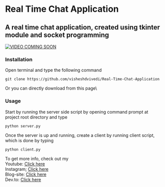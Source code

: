 # Real Time Chat Application
## A real time chat application, created using tkinter module and socket programming
[![VIDEO COMING SOON](https://img.youtube.com/vi/4szHLaj383c/0.jpg)](https://youtu.be/4szHLaj383c)
### Installation
Open terminal and type the following command
```
git clone https://github.com/visheshdvivedi/Real-Time-Chat-Application
```
Or you can directly download from this page\

### Usage
Start by running the server side script by opening command prompt at project root directory and type
```
python server.py
```
Once the server is up and running, create a client by running client script, which is done by typing
```
python client.py
```

To get more info, check out my\
Youtube: [Click here](https://www.youtube.com/channel/UCggZvARaczWC4wc4E6f330w?sub_confirmation=1)\
Instagram; [Click here](http://instagram.com/itsallaboutpython)\
Blog-site: [Click here](http://itsallaboutpython.blogspot.com/)\
Dev.to: [Click here](https://dev.to/visheshdvivedi)
